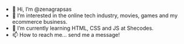 - 👋 Hi, I’m @zenagrapsas
- 👀 I’m interested in the online tech industry, movies, games and my ecommerce business.
- 🌱 I’m currently learning HTML, CSS and JS at Shecodes.
- 📫 How to reach me... send me a message!

<!---
zenagrapsas/zenagrapsas is a ✨ special ✨ repository because its `README.md` (this file) appears on your GitHub profile.
You can click the Preview link to take a look at your changes.
--->
